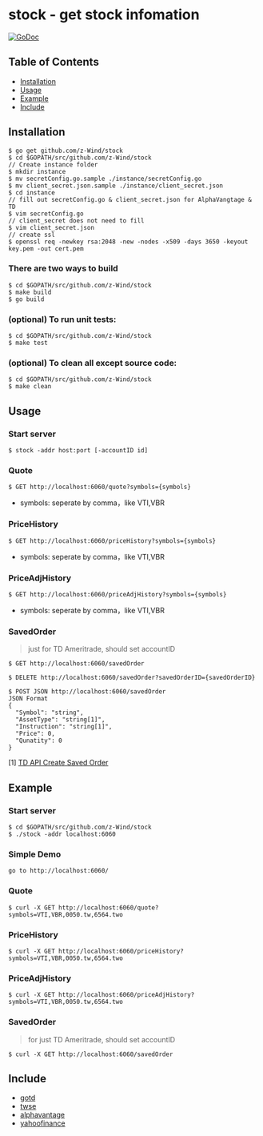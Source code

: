 # stock - get stock infomation
[![GoDoc](https://godoc.org/github.com/z-Wind/stock?status.png)](http://godoc.org/github.com/z-Wind/stock)

## Table of Contents

* [Installation](#installation)
* [Usage](#usage)
* [Example](#example)
* [Include](#Include)

## Installation

    $ go get github.com/z-Wind/stock
    $ cd $GOPATH/src/github.com/z-Wind/stock
    // Create instance folder
    $ mkdir instance
    $ mv secretConfig.go.sample ./instance/secretConfig.go
    $ mv client_secret.json.sample ./instance/client_secret.json
    $ cd instance
    // fill out secretConfig.go & client_secret.json for AlphaVangtage & TD
    $ vim secretConfig.go
    // client_secret does not need to fill
    $ vim client_secret.json
    // create ssl
    $ openssl req -newkey rsa:2048 -new -nodes -x509 -days 3650 -keyout key.pem -out cert.pem

### There are two ways to build

    $ cd $GOPATH/src/github.com/z-Wind/stock
    $ make build
    $ go build

### (optional) To run unit tests:

    $ cd $GOPATH/src/github.com/z-Wind/stock
    $ make test

### (optional) To clean all except source code:

    $ cd $GOPATH/src/github.com/z-Wind/stock
    $ make clean

## Usage

### Start server
    $ stock -addr host:port [-accountID id]

### Quote
    $ GET http://localhost:6060/quote?symbols={symbols}
- symbols: seperate by comma，like VTI,VBR

### PriceHistory
    $ GET http://localhost:6060/priceHistory?symbols={symbols}
- symbols: seperate by comma，like VTI,VBR

### PriceAdjHistory
    $ GET http://localhost:6060/priceAdjHistory?symbols={symbols}
- symbols: seperate by comma，like VTI,VBR

### SavedOrder
> just for TD Ameritrade, should set accountID

    $ GET http://localhost:6060/savedOrder

	$ DELETE http://localhost:6060/savedOrder?savedOrderID={savedOrderID}

	$ POST JSON http://localhost:6060/savedOrder
	JSON Format
    {
      "Symbol": "string",
      "AssetType": "string[1]",
      "Instruction": "string[1]",
      "Price": 0,
      "Qunatity": 0
    }
[1] [TD API Create Saved Order](https://developer.tdameritrade.com/account-access/apis/post/accounts/%7BaccountId%7D/savedorders-0)

## Example

### Start server

    $ cd $GOPATH/src/github.com/z-Wind/stock
    $ ./stock -addr localhost:6060

### Simple Demo
    go to http://localhost:6060/

### Quote
    $ curl -X GET http://localhost:6060/quote?symbols=VTI,VBR,0050.tw,6564.two

### PriceHistory
    $ curl -X GET http://localhost:6060/priceHistory?symbols=VTI,VBR,0050.tw,6564.two

### PriceAdjHistory
    $ curl -X GET http://localhost:6060/priceAdjHistory?symbols=VTI,VBR,0050.tw,6564.two

### SavedOrder
> for just TD Ameritrade, should set accountID

    $ curl -X GET http://localhost:6060/savedOrder

## Include
- [gotd](https://github.com/z-Wind/gotd)
- [twse](https://github.com/z-Wind/twse)
- [alphavantage](https://github.com/z-Wind/alphavantage)
- [yahoofinance](https://github.com/z-Wind/yahoofinance)
